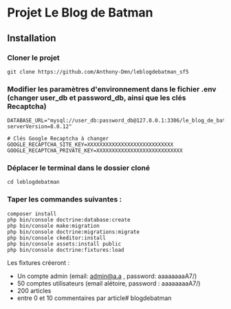 # Projet Le Blog de Batman

## Installation

### Cloner le projet
```
git clone https://github.com/Anthony-Dmn/leblogdebatman_sf5
```

### Modifier les paramètres d'environnement dans le fichier .env (changer user_db et password_db, ainsi que les clés Recaptcha)
```
DATABASE_URL="mysql://user_db:password_db@127.0.0.1:3306/le_blog_de_batman?serverVersion=8.0.12"

# Clés Google Recaptcha à changer
GOOGLE_RECAPTCHA_SITE_KEY=XXXXXXXXXXXXXXXXXXXXXXXXXXXX
GOOGLE_RECAPTCHA_PRIVATE_KEY=XXXXXXXXXXXXXXXXXXXXXXXXXXXX

```

### Déplacer le terminal dans le dossier cloné
```
cd leblogdebatman
```

### Taper les commandes suivantes :
```
composer install
php bin/console doctrine:database:create
php bin/console make:migration
php bin/console doctrine:migrations:migrate
php bin/console ckeditor:install
php bin/console assets:install public
php bin/console doctrine:fixtures:load
```
Les fixtures créeront :
* Un compte admin  (email: admin@a.a , password: aaaaaaaaA7/)
* 50 comptes utilisateurs  (email alétoire, password : aaaaaaaaA7/)
* 200 articles
* entre 0 et 10 commentaires par article# blogdebatman
